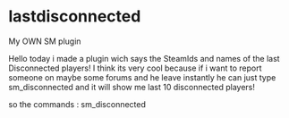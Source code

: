 # lastdisconnected
My OWN SM plugin


Hello today i made a plugin wich says the SteamIds and names of the last Disconnected players! I think its very cool because if i want to report 
someone on maybe some forums and he leave instantly he can just type sm_disconnected and it will show me last 10 disconnected players!

so the commands :
sm_disconnected
